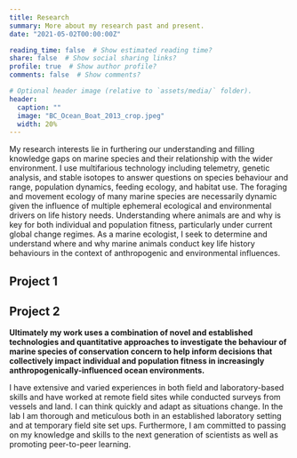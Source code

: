 ```yaml
---
title: Research
summary: More about my research past and present.
date: "2021-05-02T00:00:00Z"

reading_time: false  # Show estimated reading time?
share: false  # Show social sharing links?
profile: true  # Show author profile?
comments: false  # Show comments?

# Optional header image (relative to `assets/media/` folder).
header:
  caption: ""
  image: "BC_Ocean_Boat_2013_crop.jpeg"
  width: 20%
---
```


My research interests lie in furthering our understanding and filling knowledge gaps on marine species and their relationship with the wider environment. I use multifarious technology including telemetry, genetic analysis, and stable isotopes to answer questions on species behaviour and range, population dynamics, feeding ecology, and habitat use. The foraging and movement ecology of many marine species are necessarily dynamic given the influence of multiple ephemeral ecological and environmental drivers on life history needs. Understanding where animals are and why is key for both individual and population fitness, particularly under current global change regimes. As a marine ecologist, I seek to determine and understand where and why marine animals conduct key life history behaviours in the context of anthropogenic and environmental influences.

## Project 1

## Project 2

**Ultimately my work uses a combination of novel and established technologies and quantitative
approaches to investigate the behaviour of marine species of conservation concern to help
inform decisions that collectively impact individual and population fitness in increasingly
anthropogenically-influenced ocean environments.**

I have extensive and varied experiences in both field and laboratory-based skills and have worked at remote field sites while conducted surveys from vessels and land. I can think quickly and adapt as situations change. In the lab I am thorough and meticulous both in an established laboratory setting and at temporary field site set ups. Furthermore, I am committed to passing on my knowledge and skills to the next generation of scientists as well as promoting peer-to-peer learning.
